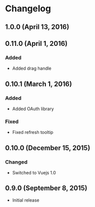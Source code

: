 # Changelog

## 1.0.0 (April 13, 2016)

## 0.11.0 (April 1, 2016)

### Added
- Added drag handle

## 0.10.1 (March 1, 2016)

### Added
- Added OAuth library

### Fixed
- Fixed refresh tooltip

## 0.10.0 (December 15, 2015)

### Changed
- Switched to Vuejs 1.0

## 0.9.0 (September 8, 2015)

- Initial release
